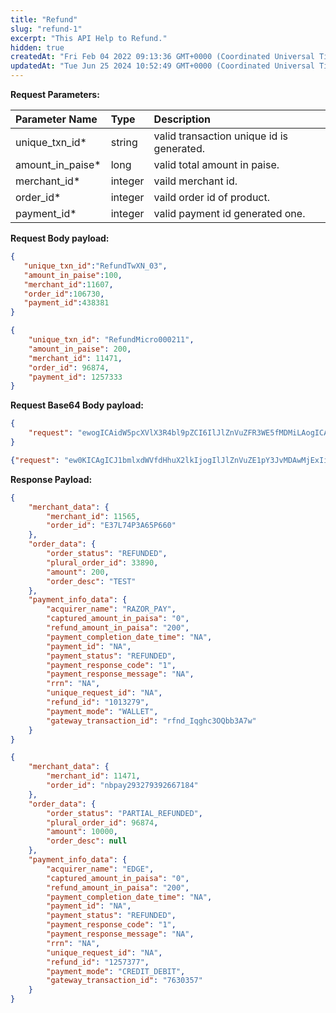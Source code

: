 ```yaml
---
title: "Refund"
slug: "refund-1"
excerpt: "This API Help to Refund."
hidden: true
createdAt: "Fri Feb 04 2022 09:13:36 GMT+0000 (Coordinated Universal Time)"
updatedAt: "Tue Jun 25 2024 10:52:49 GMT+0000 (Coordinated Universal Time)"
---
```

**Request Parameters:** 

| Parameter Name    | Type    | Description                               |
| :---------------- | :------ | :---------------------------------------- |
| unique_txn_id\*   | string  | valid transaction unique id is generated. |
| amount_in_paise\* | long    | valid total amount in paise.              |
| merchant_id\*     | integer | vaild merchant id.                        |
| order_id\*        | integer | vaild order id of product.                |
| payment_id\*      | integer | valid payment id generated one.           |

**Request Body payload:** 

```json Sample payload for Base64
{
   "unique_txn_id":"RefundTwXN_03",
   "amount_in_paise":100,
   "merchant_id":11607,
   "order_id":106730,
   "payment_id":438381
}
```
```json Partial refund
{
    "unique_txn_id": "RefundMicro000211",
    "amount_in_paise": 200,
    "merchant_id": 11471,
    "order_id": 96874,
    "payment_id": 1257333
}
```

**Request Base64 Body payload:** 

```json Sample Request
{
    "request": "ewogICAidW5pcXVlX3R4bl9pZCI6IlJlZnVuZFR3WE5fMDMiLAogICAiYW1vdW50X2luX3BhaXNlIjoxMDAsCiAgICJtZXJjaGFudF9pZCI6MTE2MDcsCiAgICJvcmRlcl9pZCI6MTA2NzMwLAogICAicGF5bWVudF9pZCI6NDM4MzgxCn0="
}
```
```json Partial refund
{"request": "ew0KICAgICJ1bmlxdWVfdHhuX2lkIjogIlJlZnVuZE1pY3JvMDAwMjExIiwNCiAgICAiYW1vdW50X2luX3BhaXNlIjogMjAwLA0KICAgICJtZXJjaGFudF9pZCI6IDExNDcxLA0KICAgICJvcmRlcl9pZCI6IDk2ODc0LA0KICAgICJwYXltZW50X2lkIjogMTI1NzMzMw0KfQ==" }
```

**Response Payload:** 

```json 200 Success
{
    "merchant_data": {
        "merchant_id": 11565,
        "order_id": "E37L74P3A65P660"
    },
    "order_data": {
        "order_status": "REFUNDED",
        "plural_order_id": 33890,
        "amount": 200,
        "order_desc": "TEST"
    },
    "payment_info_data": {
        "acquirer_name": "RAZOR_PAY",
        "captured_amount_in_paisa": "0",
        "refund_amount_in_paisa": "200",
        "payment_completion_date_time": "NA",
        "payment_id": "NA",
        "payment_status": "REFUNDED",
        "payment_response_code": "1",
        "payment_response_message": "NA",
        "rrn": "NA",
        "unique_request_id": "NA",
        "refund_id": "1013279",
        "payment_mode": "WALLET",
        "gateway_transaction_id": "rfnd_Iqghc3OQbb3A7w"
    }
}
```
```json Partial refund
{
    "merchant_data": {
        "merchant_id": 11471,
        "order_id": "nbpay293279392667184"
    },
    "order_data": {
        "order_status": "PARTIAL_REFUNDED",
        "plural_order_id": 96874,
        "amount": 10000,
        "order_desc": null
    },
    "payment_info_data": {
        "acquirer_name": "EDGE",
        "captured_amount_in_paisa": "0",
        "refund_amount_in_paisa": "200",
        "payment_completion_date_time": "NA",
        "payment_id": "NA",
        "payment_status": "REFUNDED",
        "payment_response_code": "1",
        "payment_response_message": "NA",
        "rrn": "NA",
        "unique_request_id": "NA",
        "refund_id": "1257377",
        "payment_mode": "CREDIT_DEBIT",
        "gateway_transaction_id": "7630357"
    }
}
```

